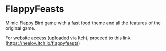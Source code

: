 # FlappyFeasts
Mimic Flappy Bird game with a fast food theme and all the features of the original game. 

For website access (uploaded via Itch), proceed to this link (https://neelov.itch.io/flappyfeasts)
 
